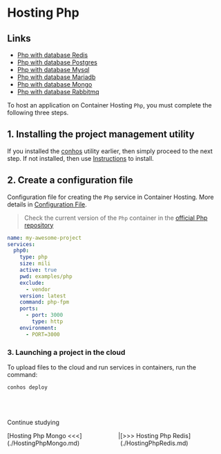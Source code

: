 # Hosting Php

## Links

- [Php with database Redis](./HostingPhpRedis.md)  
- [Php with database Postgres](./HostingPhpPostgres.md)  
- [Php with database Mysql](./HostingPhpMysql.md)  
- [Php with database Mariadb](./HostingPhpMariadb.md)  
- [Php with database Mongo](./HostingPhpMongo.md)  
- [Php with database Rabbitmq](./HostingPhpRabbitmq.md)  


To host an application on Container Hosting `Php`, you must complete the following three steps.

## 1. Installing the project management utility

If you installed the [conhos](https://www.npmjs.com/package/conhos) utility earlier, then simply proceed to the next step. If not installed, then use [Instructions](./GettingStarted.md) to install.

## 2. Create a configuration file

Configuration file for creating the `Php` service in Container Hosting. More details in [Configuration File](./ConfigFile.md#example_configuration_file).

> Check the current version of the `Php` container in the [official Php repository](https://hub.docker.com/_/php/tags)

```yml
name: my-awesome-project
services:
  php0:
    type: php
    size: mili
    active: true
    pwd: examples/php
    exclude:
      - vendor
    version: latest
    command: php-fpm
    ports:
      - port: 3000
        type: http
    environment:
      - PORT=3000
```

### 3. Launching a project in the cloud

To upload files to the cloud and run services in containers, run the command:

```sh
conhos deploy
```

<div style="margin-top: 4rem;"></div>

Continue studying

<div style="display: flex; flex-direction: row; justify-content: space-around;"><span>[Hosting Php Mongo <<<](./HostingPhpMongo.md)</span> <span>|</span> <span>[>>> Hosting Php Redis](./HostingPhpRedis.md)</span></div>

